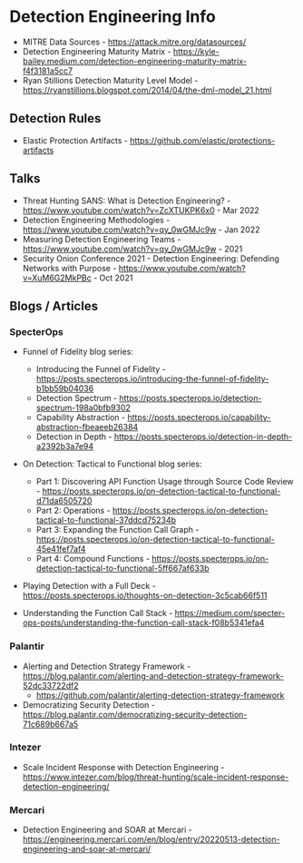 # Detection Engineering Info

  - MITRE Data Sources - https://attack.mitre.org/datasources/
  - Detection Engineering Maturity Matrix - https://kyle-bailey.medium.com/detection-engineering-maturity-matrix-f4f3181a5cc7
  - Ryan Stillions Detection Maturity Level Model - https://ryanstillions.blogspot.com/2014/04/the-dml-model_21.html

## Detection Rules

  - Elastic Protection Artifacts - https://github.com/elastic/protections-artifacts

## Talks

  - Threat Hunting SANS: What is Detection Engineering? - https://www.youtube.com/watch?v=ZcXTUKPK6x0 - Mar 2022
  - Detection Engineering Methodologies - https://www.youtube.com/watch?v=qy_0wGMJc9w - Jan 2022
  - Measuring Detection Engineering Teams - https://www.youtube.com/watch?v=qy_0wGMJc9w -  2021
  - Security Onion Conference 2021 - Detection Engineering: Defending Networks with Purpose - https://www.youtube.com/watch?v=XuM6G2MkPBc - Oct 2021

## Blogs / Articles

### SpecterOps

  - Funnel of Fidelity blog series:
    - Introducing the Funnel of Fidelity - https://posts.specterops.io/introducing-the-funnel-of-fidelity-b1bb59b04036
    - Detection Spectrum - https://posts.specterops.io/detection-spectrum-198a0bfb9302
    - Capability Abstraction - https://posts.specterops.io/capability-abstraction-fbeaeeb26384
    - Detection in Depth - https://posts.specterops.io/detection-in-depth-a2392b3a7e94
  
  - On Detection: Tactical to Functional blog series:
    - Part 1: Discovering API Function Usage through Source Code Review - https://posts.specterops.io/on-detection-tactical-to-functional-d71da6505720
    - Part 2: Operations - https://posts.specterops.io/on-detection-tactical-to-functional-37ddcd75234b
    - Part 3: Expanding the Function Call Graph - https://posts.specterops.io/on-detection-tactical-to-functional-45e41fef7af4
    - Part 4: Compound Functions - https://posts.specterops.io/on-detection-tactical-to-functional-5ff667af633b

  - Playing Detection with a Full Deck - https://posts.specterops.io/thoughts-on-detection-3c5cab66f511
  - Understanding the Function Call Stack - https://medium.com/specter-ops-posts/understanding-the-function-call-stack-f08b5341efa4

### Palantir

  - Alerting and Detection Strategy Framework - https://blog.palantir.com/alerting-and-detection-strategy-framework-52dc33722df2
    - https://github.com/palantir/alerting-detection-strategy-framework
  - Democratizing Security Detection - https://blog.palantir.com/democratizing-security-detection-71c689b667a5

### Intezer

  - Scale Incident Response with Detection Engineering - https://www.intezer.com/blog/threat-hunting/scale-incident-response-detection-engineering/

### Mercari

  - Detection Engineering and SOAR at Mercari - https://engineering.mercari.com/en/blog/entry/20220513-detection-engineering-and-soar-at-mercari/
